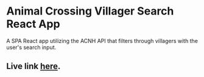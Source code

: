 # Animal Crossing Villager Search React App

A SPA React app utilizing the ACNH API that filters through villagers with the user's search input.

## Live link [here](http://ac-villager-search.herokuapp.com/).
